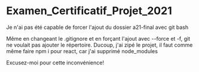 # Examen_Certificatif_Projet_2021
Je n'ai pas été capable de forcer l'ajout du dossier a21-final avec git bash

Même en changeant le .gitignore et en forçant l'ajout avec --force et -f, git ne voulait pas ajouter le répertoire.
Ducoup, j'ai zipé le projet, il faut comme même faire npm i pour react, car j'ai supprimé node_modules

Excusez-moi pour cette inconvénience!
